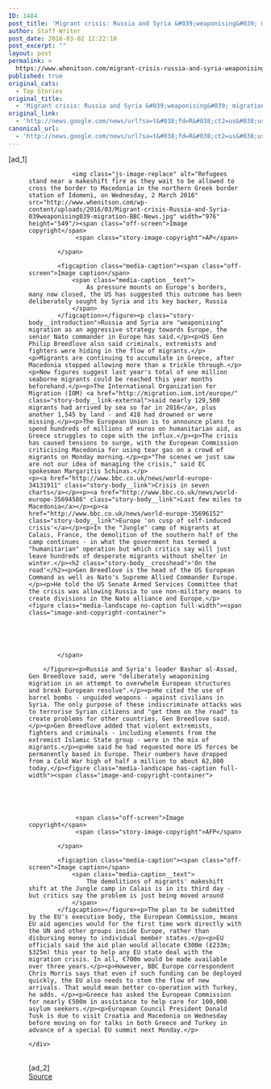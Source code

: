 ```yaml
---
ID: 1484
post_title: 'Migrant crisis: Russia and Syria &#039;weaponising&#039; migration &#8211; BBC News'
author: Staff Writer
post_date: 2016-03-02 12:22:10
post_excerpt: ""
layout: post
permalink: >
  https://www.whenitson.com/migrant-crisis-russia-and-syria-weaponising-migration-bbc-news/
published: true
original_cats:
  - Top Stories
original_title:
  - 'Migrant crisis: Russia and Syria &#039;weaponising&#039; migration - BBC News'
original_link:
  - 'http://news.google.com/news/url?sa=t&#038;fd=R&#038;ct2=us&#038;usg=AFQjCNGmUa6LjA4bT65ZMIUTfdbq64gREA&#038;clid=c3a7d30bb8a4878e06b80cf16b898331&#038;cid=52779055538040&#038;ei=8NrWVoi-IsyEhQH1m5rYCA&#038;url=http://www.bbc.com/news/world-europe-35706238'
canonical_url:
  - 'http://news.google.com/news/url?sa=t&#038;fd=R&#038;ct2=us&#038;usg=AFQjCNGmUa6LjA4bT65ZMIUTfdbq64gREA&#038;clid=c3a7d30bb8a4878e06b80cf16b898331&#038;cid=52779055538040&#038;ei=8NrWVoi-IsyEhQH1m5rYCA&#038;url=http://www.bbc.com/news/world-europe-35706238'
---
```

 [ad_1]
<br><div property="articleBody" readability="117.11478910838">
                                                                                                    <figure class="media-landscape has-caption full-width lead"><span class="image-and-copyright-container">
                
                <img class="js-image-replace" alt="Refugees stand near a makeshift fire as they wait to be allowed to cross the border to Macedonia in the northern Greek border station of Idomeni, on Wednesday, 2 March 2016" src="http://www.whenitson.com/wp-content/uploads/2016/03/Migrant-crisis-Russia-and-Syria-039weaponising039-migration-BBC-News.jpg" width="976" height="549"/><span class="off-screen">Image copyright</span>
                 <span class="story-image-copyright">AP</span>
                
            </span>
            
            <figcaption class="media-caption"><span class="off-screen">Image caption</span>
                <span class="media-caption__text">
                    As pressure mounts on Europe's borders, many now closed, the US has suggested this outcome has been deliberately sought by Syria and its key backer, Russia
                </span>
            </figcaption></figure><p class="story-body__introduction">Russia and Syria are "weaponising" migration as an aggressive strategy towards Europe, the senior Nato commander in Europe has said.</p><p>US Gen Philip Breedlove also said criminals, extremists and fighters were hiding in the flow of migrants.</p><p>Migrants are continuing to accumulate in Greece, after Macedonia stopped allowing more than a trickle through.</p><p>New figures suggest last year's total of one million seaborne migrants could be reached this year months beforehand.</p><p>The International Organization for Migration (IOM) <a href="http://migration.iom.int/europe/" class="story-body__link-external">said nearly 129,500 migrants had arrived by sea so far in 2016</a>, plus another 1,545 by land - and 418 had drowned or were missing.</p><p>The European Union is to announce plans to spend hundreds of millions of euros on humanitarian aid, as Greece struggles to cope with the influx.</p><p>The crisis has caused tensions to surge, with the European Commission criticising Macedonia for using tear gas on a crowd of migrants on Monday morning.</p><p>"The scenes we just saw are not our idea of managing the crisis," said EC  spokesman Margaritis Schinas.</p>                                                                                                    <p><a href="http://www.bbc.co.uk/news/world-europe-34131911" class="story-body__link">Crisis in seven charts</a></p><p><a href="http://www.bbc.co.uk/news/world-europe-35694586" class="story-body__link">Last few miles to Macedonia</a></p><p><a href="http://www.bbc.co.uk/news/world-europe-35696152" class="story-body__link">Europe 'on cusp of self-induced crisis'</a></p><p>In the "Jungle" camp of migrants at Calais, France, the demolition of the southern half of the camp continues - in what the government has termed a "humanitarian" operation but which critics say will just leave hundreds of desperate migrants without shelter in winter.</p><h2 class="story-body__crosshead">'On the road'</h2><p>Gen Breedlove is the head of the US European Command as well as Nato's Supreme Allied Commander Europe.</p><p>He told the US Senate Armed Services Committee that the crisis was allowing Russia to use non-military means to create divisions in the Nato alliance and Europe.</p><figure class="media-landscape no-caption full-width"><span class="image-and-copyright-container">
                
                
                
                
                
            </span>
            
        </figure><p>Russia and Syria's leader Bashar al-Assad, Gen Breedlove said, were "deliberately weaponising migration in an attempt to overwhelm European structures and break European resolve".</p><p>He cited the use of barrel bombs - unguided weapons - against civilians in Syria. The only purpose of these indiscriminate attacks was to terrorise Syrian citizens and "get them on the road" to create problems for other countries, Gen Breedlove said.</p><p>Gen Breedlove added that violent extremists, fighters and criminals - including elements from the extremist Islamic State group - were in the mix of migrants.</p><p>He said he had requested more US forces be permanently based in Europe. Their numbers have dropped from a Cold War high of half a million to about 62,000 today.</p><figure class="media-landscape has-caption full-width"><span class="image-and-copyright-container">
                
                
                
                
                
                 <span class="off-screen">Image copyright</span>
                 <span class="story-image-copyright">AFP</span>
                
            </span>
            
            <figcaption class="media-caption"><span class="off-screen">Image caption</span>
                <span class="media-caption__text">
                    The demolitions of migrants' makeshift shift at the Jungle camp in Calais is in its third day - but critics say the problem is just being moved around
                </span>
            </figcaption></figure><p>The plan to be submitted by the EU's executive body, the European Commission, means EU aid agencies would for the first time work directly with the UN and other groups inside Europe, rather than disbursing money to individual member states.</p><p>EU officials said the aid plan would allocate €300m (£233m; $325m) this year to help any EU state deal with the migration crisis. In all, €700m would be made available over three years.</p><p>However, BBC Europe correspondent Chris Morris says that even if such funding can be deployed quickly, the EU also needs to stem the flow of new arrivals. That would mean better co-operation with Turkey, he adds. </p><p>Greece has asked the European Commission for nearly €500m in assistance to help care for 100,000 asylum seekers.</p><p>European Council President Donald Tusk is due to visit Croatia and Macedonia on Wednesday before moving on for talks in both Greece and Turkey in advance of a special EU summit next Monday.</p>
                                                                                                </div>
<br>[ad_2]
<br><a href="http://news.google.com/news/url?sa=t&#038;fd=R&#038;ct2=us&#038;usg=AFQjCNGmUa6LjA4bT65ZMIUTfdbq64gREA&#038;clid=c3a7d30bb8a4878e06b80cf16b898331&#038;cid=52779055538040&#038;ei=8NrWVoi-IsyEhQH1m5rYCA&#038;url=http://www.bbc.com/news/world-europe-35706238">Source </a>